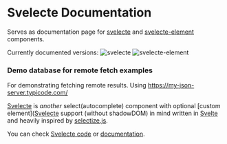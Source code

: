 # Svelecte Documentation

Serves as documentation page for [svelecte](https://github.com/mskocik/svelecte) and [svelecte-element](https://github.com/mskocik/svelecte-element) components.

Currently documented versions: ![svelecte](https://img.shields.io/badge/svelecte-v1.1.0-green) ![svelecte-element](https://img.shields.io/badge/element-v1.0.0-green)


### Demo database for remote fetch examples

For demonstrating fetching remote results. Using https://my-json-server.typicode.com/

[Svelecte](https://mskocik.github.io/svelecte/) is _another_ select(autocomplete) component with optional [custom element]([Svelecte](https://mskocik.github.io/svelecte-element/) support (without shadowDOM) in mind written in [Svelte](https://svelte.dev) and heavily inspired by [selectize.js](http://selectize.github.io/selectize.js/).  

You can check [Svelecte code](https://mskocik.github.io/svelecte/) or [documentation](https://mskocik.github.io/svelecte-docs).